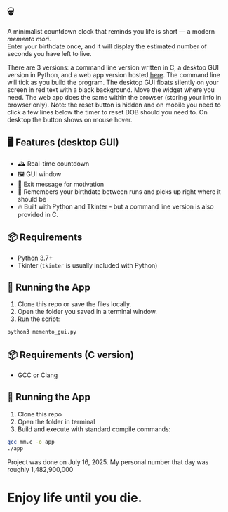 # 💀

A minimalist countdown clock that reminds you life is short — a modern *memento mori*.  
Enter your birthdate once, and it will display the estimated number of seconds you have left to live. 

There are 3 versions: a command line version written in C, a desktop GUI version in Python, and a web app version hosted [here](https://rhambrick.github.io/mementoMori/).
The command line will tick as you build the program.
The desktop GUI floats silently on your screen in red text with a black background. Move the widget where you need.
The web app does the same within the browser (storing your info in browser only). Note: the reset button is hidden and on mobile you need to click a few lines below the timer to reset DOB should you need to. On desktop the button shows on mouse hover.

## 🖥️ Features (desktop GUI)

- 🕰️ Real-time countdown
- 🖼️ GUI window
- 💬 Exit message for motivation
- 💾 Remembers your birthdate between runs and picks up right where it should be
- 🔥 Built with Python and Tkinter - but a command line version is also provided in C.

## 📦 Requirements

- Python 3.7+
- Tkinter (`tkinter` is usually included with Python)

## 🚀 Running the App

1. Clone this repo or save the files locally.
2. Open the folder you saved in a terminal window.
3. Run the script:

```bash
python3 memento_gui.py
```

## 📦 Requirements (C version)
- GCC or Clang

## 🚀 Running the App
1. Clone this repo
2. Open the folder in terminal
3. Build and execute with standard compile commands:

```bash
gcc mm.c -o app
./app
```

Project was done on July 16, 2025.
My personal number that day was roughly 1,482,900,000

# Enjoy life until you die.

